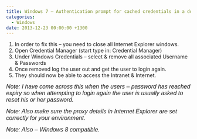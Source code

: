 ```yaml
---
title: Windows 7 – Authentication prompt for cached credentials in a domain environment
categories:
  - Windows
date: 2013-12-23 00:00:00 +1300
---
```

  1. In order to fix this – you need to close all Internet Explorer windows.
  2. Open Credential Manager (start type in: Credential Manager)
  3. Under Windows Credentials – select & remove all associated Username & Passwords
  4. Once removed log the user out and get the user to login again.
  5. They should now be able to access the Intranet & Internet.

<em style="font-family: sans-serif; font-size: medium;">Note: I have come across this when the users – password has reached expiry so when attempting to login again the user is usually asked to reset his or her password.</em>
  
<em style="font-family: sans-serif; font-size: medium;">Note: Also make sure the proxy details in Internet Explorer are set correctly for your environment.</em>
  
<em style="font-family: sans-serif; font-size: medium;">Note: Also – Windows 8 compatible.</em>
